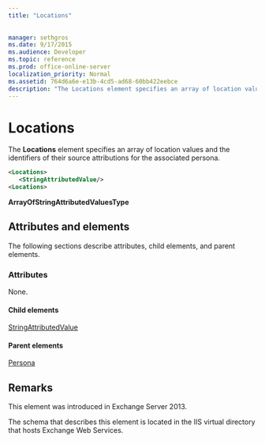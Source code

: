 ```yaml
---
title: "Locations"
 
 
manager: sethgros
ms.date: 9/17/2015
ms.audience: Developer
ms.topic: reference
ms.prod: office-online-server
localization_priority: Normal
ms.assetid: 764d6a6e-e13b-4cd5-ad68-60bb422eebce
description: "The Locations element specifies an array of location values and the identifiers of their source attributions for the associated persona."
---
```


# Locations

The **Locations** element specifies an array of location values and the identifiers of their source attributions for the associated persona. 
  
```XML
<Locations>
   <StringAttributedValue/>
<Locations>
```

 **ArrayOfStringAttributedValuesType**
## Attributes and elements

The following sections describe attributes, child elements, and parent elements.
  
### Attributes

None.
  
#### Child elements

[StringAttributedValue](stringattributedvalue.md)
  
#### Parent elements

[Persona](persona.md)
  
## Remarks

This element was introduced in Exchange Server 2013.
  
The schema that describes this element is located in the IIS virtual directory that hosts Exchange Web Services.
  

